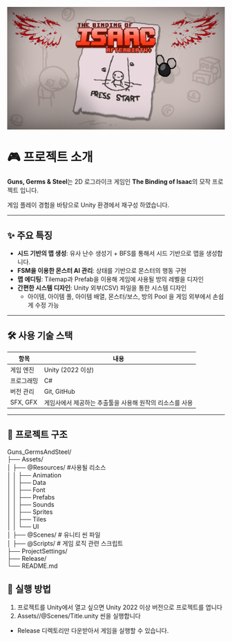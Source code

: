 ![thumbnail](Assets/Guns_GermsAndSteel_Thumbnail.png)


# 🎮 프로젝트 소개

**Guns, Germs & Steel**는 2D 로그라이크 게임인 **The Binding of Isaac**의 모작 프로젝트 입니다.

게임 플레이 경험을 바탕으로 Unity 환경에서 재구성 하였습니다.

---

## ✨ 주요 특징

-  **시드 기반의 맵 생성**: 유사 난수 생성기 + BFS를 통해서 시드 기반으로 맵을 생성합니다.  
-  **FSM을 이용한 몬스터 AI 관리**: 상태를 기반으로 몬스터의 행동 구현
-  **맵 에디팅**:  Tilemap과 Prefab을 이용해 게임에 사용될 방의 레벨을 디자인
-  **간편한 시스템 디자인**:  Unity 외부(CSV) 파일을 통한 시스템 디자인
    - 아이템, 아이템 풀, 아이템 배열, 몬스터/보스,  방의 Pool 을 게임 외부에서 손쉽게 수정 가능
---

## 🛠️ 사용 기술 스택

| 항목       | 내용                     |
|------------|--------------------------|
| 게임 엔진   | Unity (2022 이상)        |
| 프로그래밍 | C#                       |
| 버전 관리   | Git, GitHub              |
| SFX, GFX   | 게임사에서 제공하는 추출툴을 사용해 원작의 리소스를 사용 |

---

## 📁 프로젝트 구조

Guns_GermsAndSteel/ <br>
├── Assets/ <br>
│  ├── @Resources/ #사용될 리소스<br> 
│  │  ├── Animation<br>
│  │  ├── Data<br>
│  │  ├── Font<br>
│  │  ├── Prefabs<br>
│  │  ├── Sounds<br>
│  │  ├── Sprites<br>
│  │  ├── Tiles<br>
│  │  └── UI<br>
│ ├── @Scenes/  # 유니티 씬 파일 <br>
│  ├── @Scripts/ # 게임 로직 관련 스크립트 <br>
├── ProjectSettings/ <br>
├── Release/ <br>
└── README.md <br>

## 🚀 실행 방법

1. 프로젝트를 Unity에서 열고 싶으면 Unity 2022 이상 버전으로 프로젝트를 엽니다
2. Assets//@Scenes/Title.unity 씬을 실행합니다
- Release 디렉토리만 다운받아서 게임을 실행할 수 있습니다.
